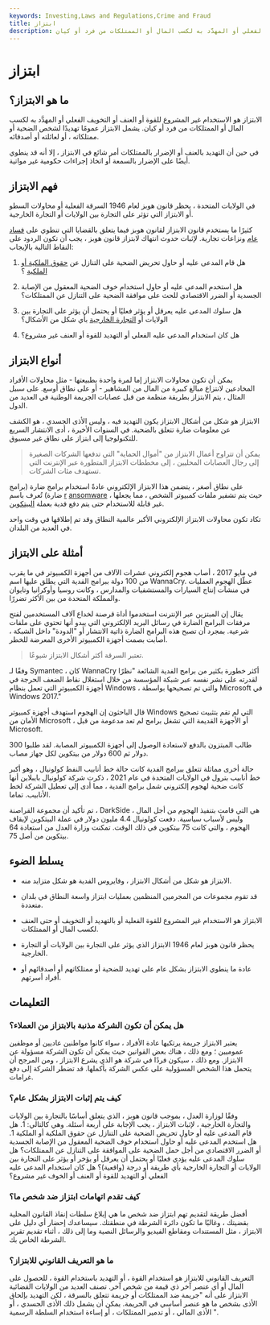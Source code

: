 ```yaml
---
keywords: Investing,Laws and Regulations,Crime and Fraud
title: ابتزاز
description: الابتزاز هو الاستخدام غير المشروع للقوة أو العنف أو التخويف الفعلي أو المهدَّد به لكسب المال أو الممتلكات من فرد أو كيان.
---
```


# ابتزاز
## ما هو الابتزاز؟

الابتزاز هو الاستخدام غير المشروع للقوة أو العنف أو التخويف الفعلي أو المهدَّد به لكسب المال أو الممتلكات من فرد أو كيان. يشمل الابتزاز عمومًا تهديدًا لشخص الضحية أو ممتلكاته ، أو لعائلته أو أصدقائه.

في حين أن التهديد بالعنف أو الإضرار بالممتلكات أمر شائع في الابتزاز ، إلا أنه قد ينطوي أيضًا على الإضرار بالسمعة أو اتخاذ إجراءات حكومية غير مواتية.

## فهم الابتزاز

في الولايات المتحدة ، يحظر قانون هوبز لعام 1946 السرقة الفعلية أو محاولات السطو أو الابتزاز التي تؤثر على التجارة بين الولايات أو التجارة الخارجية.

كثيرًا ما يستخدم قانون الابتزاز لقانون هوبز فيما يتعلق بالقضايا التي تنطوي على [فساد عام](/corruption) ونزاعات تجارية. لإثبات حدوث انتهاك لابتزاز قانون هوبز ، يجب أن تكون الردود على النقاط التالية بالإيجاب:

1. هل قام المدعى عليه أو حاول تحريض الضحية على التنازل عن [حقوق الملكية أو الملكية](/property_rights) ؟

1. هل استخدم المدعى عليه أو حاول استخدام خوف الضحية المعقول من الإصابة الجسدية أو الضرر الاقتصادي للحث على موافقة الضحية على التنازل عن الممتلكات؟

1. هل سلوك المدعى عليه يعرقل أو يؤثر فعليًا أو يحتمل أن يؤثر على التجارة بين الولايات أو [التجارة الخارجية](/commerce) بأي شكل من الأشكال؟

1. هل كان استخدام المدعى عليه الفعلي أو التهديد للقوة أو العنف غير مشروع؟

## أنواع الابتزاز

يمكن أن تكون محاولات الابتزاز إما لمرة واحدة بطبيعتها - مثل محاولات الأفراد المخادعين لانتزاع مبالغ كبيرة من المال من المشاهير - أو على نطاق أوسع. على سبيل المثال ، يتم الابتزاز بطريقة منظمة من قبل عصابات الجريمة الوطنية في العديد من الدول.

الابتزاز هو شكل من أشكال الابتزاز يكون التهديد فيه ، وليس الأذى الجسدي ، هو الكشف عن معلومات ضارة تتعلق بالضحية. في السنوات الأخيرة ، أدى الانتشار السريع للتكنولوجيا إلى ابتزاز على نطاق غير مسبوق.

> يمكن أن تتراوح أعمال الابتزاز من "أموال الحماية" التي تدفعها الشركات الصغيرة إلى رجال العصابات المحليين ، إلى مخططات الابتزاز المتطورة عبر الإنترنت التي تستهدف مئات الشركات.

>

على نطاق أصغر ، يتضمن هذا الابتزاز الإلكتروني عادةً استخدام برامج ضارة (برامج ضارة) تُعرف باسم [r](/ransomware) [ansomware](/ransomware) ، حيث يتم تشفير ملفات كمبيوتر الشخص ، مما يجعلها غير قابلة للاستخدام حتى يتم دفع فدية بعملة [البيتكوين](/bitcoin).

تكاد تكون محاولات الابتزاز الإلكتروني الأكبر عالمية النطاق وقد تم إطلاقها في وقت واحد في العديد من البلدان.

## أمثلة على الابتزاز

في مايو 2017 ، أصاب هجوم إلكتروني عشرات الآلاف من أجهزة الكمبيوتر في ما يقرب من 100 دولة ببرامج الفدية التي يطلق عليها اسم WannaCry. عطّل الهجوم العمليات في منشآت إنتاج السيارات والمستشفيات والمدارس ، وكانت روسيا وأوكرانيا وتايوان والمملكة المتحدة من بين الأكثر تضررًا.

يقال إن المبتزين عبر الإنترنت استخدموا أداة قرصنة لخداع آلاف المستخدمين لفتح مرفقات البرامج الضارة في رسائل البريد الإلكتروني التي يبدو أنها تحتوي على ملفات شرعية. بمجرد أن تصبح هذه البرامج الضارة ذاتية الانتشار أو "الدودة" داخل الشبكة ، أصابت بصمت أجهزة الكمبيوتر الأخرى المعرضة للخطر.

> تعتبر السرقة أكثر أشكال الابتزاز شيوعًا.

>

وفقًا لـ Symantec ، كان WannaCry أكثر خطورة بكثير من برامج الفدية الشائعة "نظرًا لقدرته على نشر نفسه عبر شبكة المؤسسة من خلال استغلال نقاط الضعف الحرجة في أجهزة الكمبيوتر التي تعمل بنظام Windows ، والتي تم تصحيحها بواسطة Microsoft في Windows 2017."

قال الباحثون إن الهجوم استهدف أجهزة كمبيوتر Windows التي لم تقم بتثبيت تصحيح الأمان من Microsoft ، أو الأجهزة القديمة التي تشغل برامج لم تعد مدعومة من قبل Microsoft.

طالب المبتزون بالدفع لاستعادة الوصول إلى أجهزة الكمبيوتر المصابة. لقد طلبوا 300 دولار ثم 600 دولار من بيتكوين لكل جهاز مصاب.

حالة أخرى مماثلة تتعلق ببرامج الفدية كانت حالة خط أنابيب النفط كولونيال ، وهو أكبر خط أنابيب بترول في الولايات المتحدة في عام 2021 ، ذكرت شركة كولونيال بايبلاين أنها كانت ضحية لهجوم إلكتروني شمل برامج الفدية ، مما أدى إلى تعطيل الشركة لخط الأنابيب. تماما.

تم تأكيد أن مجموعة القراصنة ، DarkSide ، هي التي قامت بتنفيذ الهجوم من أجل المال وليس لأسباب سياسية. دفعت كولونيال 4.4 مليون دولار في عملة البيتكوين لإيقاف الهجوم ، والتي كانت 75 بيتكوين في ذلك الوقت. تمكنت وزارة العدل من استعادة 64 بيتكوين من أصل 75.

## يسلط الضوء

- الابتزاز هو شكل من أشكال الابتزاز ، وفايروس الفدية هو شكل متزايد منه.

- قد تقوم مجموعات من المجرمين المنظمين بعمليات ابتزاز واسعة النطاق في بلدان متعددة.

- الابتزاز هو الاستخدام غير المشروع للقوة الفعلية أو بالتهديد أو التخويف أو حتى العنف لكسب المال أو الممتلكات.

- يحظر قانون هوبز لعام 1946 الابتزاز الذي يؤثر على التجارة بين الولايات أو التجارة الخارجية.

- عادة ما ينطوي الابتزاز بشكل عام على تهديد للضحية أو ممتلكاتهم أو أصدقائهم أو أفراد أسرتهم.

## التعليمات

### هل يمكن أن تكون الشركة مذنبة بالابتزاز من العملاء؟

يعتبر الابتزاز جريمة يرتكبها عادة الأفراد ، سواء كانوا مواطنين عاديين أو موظفين عموميين ؛ ومع ذلك ، هناك بعض القوانين حيث يمكن أن تكون الشركة مسؤولة عن الابتزاز. ومع ذلك ، سيكون فردًا في شركة هو الذي يشرع الابتزاز ، ومن المرجح أن يتحمل هذا الشخص المسؤولية على عكس الشركة بأكملها. قد تضطر الشركة إلى دفع غرامات.

### كيف يتم إثبات الابتزاز بشكل عام؟

وفقًا لوزارة العدل ، بموجب قانون هوبز ، الذي يتعلق أساسًا بالتجارة بين الولايات والتجارة الخارجية ، لإثبات الابتزاز ، يجب الإجابة على أربعة أسئلة. وهي كالتالي: 1. هل قام المدعى عليه أو حاول تحريض الضحية على التنازل عن حقوق الملكية أو الملكية 1. هل استخدم المدعى عليه أو حاول استخدام خوف الضحية المعقول من الإصابة الجسدية أو الضرر الاقتصادي من أجل حمل الضحية على الموافقة على التنازل عن الممتلكات؟ هل سلوك المدعى عليه يؤدي فعليًا أو يحتمل أن يعرقل أو يؤخر أو يؤثر على التجارة بين الولايات أو التجارة الخارجية بأي طريقة أو درجة (واقعية)؟ هل كان استخدام المدعى عليه الفعلي أو التهديد للقوة أو العنف أو الخوف غير مشروع؟

### كيف تقدم اتهامات ابتزاز ضد شخص ما؟

أفضل طريقة لتقديم تهم ابتزاز ضد شخص ما هي إبلاغ سلطات إنفاذ القانون المحلية بقضيتك ، وغالبًا ما تكون دائرة الشرطة في منطقتك. سيساعدك إحضار أي دليل على الابتزاز ، مثل المستندات ومقاطع الفيديو والرسائل النصية وما إلى ذلك ، أثناء تقديم تقرير الشرطة الخاص بك.

### ما هو التعريف القانوني للابتزاز؟

التعريف القانوني للابتزاز هو استخدام القوة ، أو التهديد باستخدام القوة ، للحصول على المال أو أي عنصر آخر ذي قيمة من شخص آخر. تصنف العديد من الولايات القضائية الابتزاز على أنه "جريمة ضد الممتلكات أو جريمة تتعلق بالسرقة ، لكن التهديد بإلحاق الأذى بشخص ما هو عنصر أساسي في الجريمة. يمكن أن يشمل ذلك الأذى الجسدي ، أو الأذى المالي ، أو تدمير الممتلكات ، أو إساءة استخدام السلطة الرسمية ".

